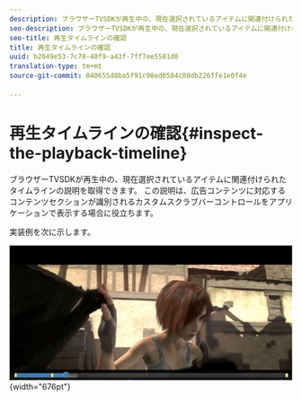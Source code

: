 ```yaml
---
description: ブラウザーTVSDKが再生中の、現在選択されているアイテムに関連付けられたタイムラインの説明を取得できます。 この説明は、広告コンテンツに対応するコンテンツセクションが識別されるカスタムスクラブバーコントロールをアプリケーションで表示する場合に役立ちます。
seo-description: ブラウザーTVSDKが再生中の、現在選択されているアイテムに関連付けられたタイムラインの説明を取得できます。 この説明は、広告コンテンツに対応するコンテンツセクションが識別されるカスタムスクラブバーコントロールをアプリケーションで表示する場合に役立ちます。
seo-title: 再生タイムラインの確認
title: 再生タイムラインの確認
uuid: b2049e53-7c78-40f9-a43f-7ff7ee5581d0
translation-type: tm+mt
source-git-commit: 040655d8ba5f91c98ed0584c08db226ffe1e0f4e

---
```



# 再生タイムラインの確認{#inspect-the-playback-timeline}

ブラウザーTVSDKが再生中の、現在選択されているアイテムに関連付けられたタイムラインの説明を取得できます。 この説明は、広告コンテンツに対応するコンテンツセクションが識別されるカスタムスクラブバーコントロールをアプリケーションで表示する場合に役立ちます。

実装例を次に示します。
<!--<a id="fig_9CB8AF44F122405C9B78006ADC10F5B1"></a>-->

![](assets/timeline.png){width=&quot;676pt&quot;}

